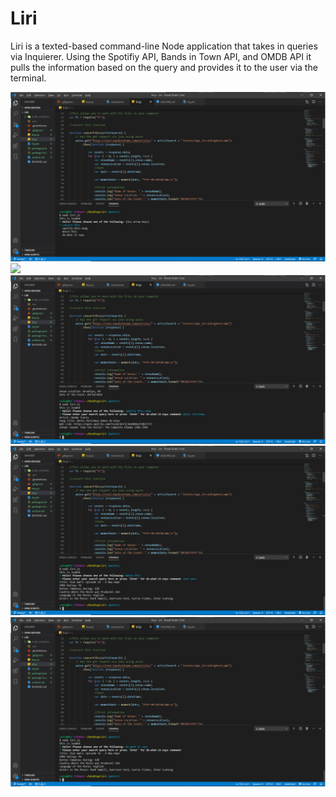 # Liri

Liri is a texted-based command-line Node application that takes in queries via Inquierer.
Using the Spotifiy API, Bands in Town API, and OMDB API it pulls the information based on the query
and provides it to the user via the terminal.

<img src="images/liri1.jpg">
<img src="images/liri2.jpg">
<img src="images/liri3.jpg">
<img src="images/liri4.jpg">
<img src="images/liri5.jpg">
 
